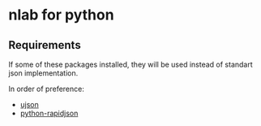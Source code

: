 # nlab for python

## Requirements
If some of these packages installed, they will be used instead of
standart json implementation.

In order of preference:
* [ujson](https://github.com/esnme/ultrajson)
* [python-rapidjson](https://github.com/python-rapidjson/python-rapidjson)